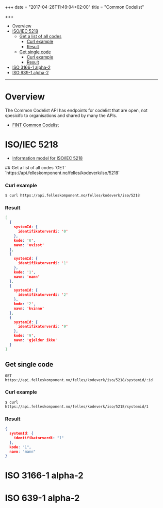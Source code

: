+++
date = "2017-04-26T11:49:04+02:00"
title = "Common Codelist"

+++



<!-- TOC -->

- [Overview](#overview)
- [ISO/IEC 5218](#isoiec-5218)
    - [Get a list of all codes](#get-a-list-of-all-codes)
        - [Curl example](#curl-example)
        - [Result](#result)
    - [Get single code](#get-single-code)
        - [Curl example](#curl-example-1)
        - [Result](#result-1)
- [ISO 3166-1 alpha-2](#iso-3166-1-alpha-2)
- [ISO 639-1 alpha-2](#iso-639-1-alpha-2)

<!-- /TOC -->

--- 
# Overview
The Common Codelist API has endpoints for codelist that are open, not spesicifc to organisations and shared by many the APIs. 

<ul class="fa-ul">
  <li><i class="fa-li fa fa-github"></i><a href="https://github.com/FINTprosjektet/fint-common-codelist">FINT Common Codelist</a></li>
</ul>

# ISO/IEC 5218
<ul class="fa-ul">
  <li><i class="fa-li fa fa-book"></i><a href="https://dokumentasjon.felleskomponent.no/docs/iso_kjonn">Information model for ISO/IEC 5218</a></li>
</ul>
## Get a list of all codes
`GET` `https://api.felleskomponent.no/felles/kodeverk/iso/5218`

### Curl example
```shell
$ curl https://api.felleskomponent.no/felles/kodeverk/iso/5218
```
### Result
```json
[
  {
    systemId: {
      identifikatorverdi: '0'
    },
    kode: '0',
    navn: 'uvisst'
  },
  {
    systemId: {
      identifikatorverdi: '1'
    },
    kode: '1',
    navn: 'mann'
  },
  {
    systemId: {
      identifikatorverdi: '2'
    },
    kode: '2',
    navn: 'kvinne'
  },
  {
    systemId: {
      identifikatorverdi: '9'
    },
    kode: '9',
    navn: 'gjelder ikke'
  }
]
```
## Get single code
`GET` `https://api.felleskomponent.no/felles/kodeverk/iso/5218/systemid/:id`

### Curl example
```shell
$ curl https://api.felleskomponent.no/felles/kodeverk/iso/5218/systemid/1
```

### Result
```json
{
  systemId: {
    identifikatorverdi: "1"
  },
  kode: "1",
  navn: "mann"
}
```

# ISO 3166-1 alpha-2

# ISO 639-1 alpha-2